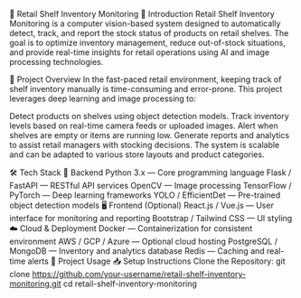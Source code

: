 🛒 Retail Shelf Inventory Monitoring
📌 Introduction
Retail Shelf Inventory Monitoring is a computer vision-based system designed to automatically detect, track, and report the stock status of products on retail shelves. The goal is to optimize inventory management, reduce out-of-stock situations, and provide real-time insights for retail operations using AI and image processing technologies.

📖 Project Overview
In the fast-paced retail environment, keeping track of shelf inventory manually is time-consuming and error-prone. This project leverages deep learning and image processing to:

Detect products on shelves using object detection models.
Track inventory levels based on real-time camera feeds or uploaded images.
Alert when shelves are empty or items are running low.
Generate reports and analytics to assist retail managers with stocking decisions.
The system is scalable and can be adapted to various store layouts and product categories.

🛠️ Tech Stack
🔧 Backend
Python 3.x — Core programming language
Flask / FastAPI — RESTful API services
OpenCV — Image processing
TensorFlow / PyTorch — Deep learning frameworks
YOLO / EfficientDet — Pre-trained object detection models
🖥️ Frontend (Optional)
React.js / Vue.js — User interface for monitoring and reporting
Bootstrap / Tailwind CSS — UI styling
☁️ Cloud & Deployment
Docker — Containerization for consistent environment
AWS / GCP / Azure — Optional cloud hosting
PostgreSQL / MongoDB — Inventory and analytics database
Redis — Caching and real-time alerts
🚀 Project Usage
📥 Setup Instructions
Clone the Repository:
git clone https://github.com/your-username/retail-shelf-inventory-monitoring.git
cd retail-shelf-inventory-monitoring
